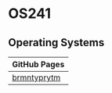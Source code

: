 # OS241

## Operating Systems

|GitHub Pages
----------------------------------------------------------|
|[brmntyprytm](https://brmntyprytm.github.io/os241/)|
